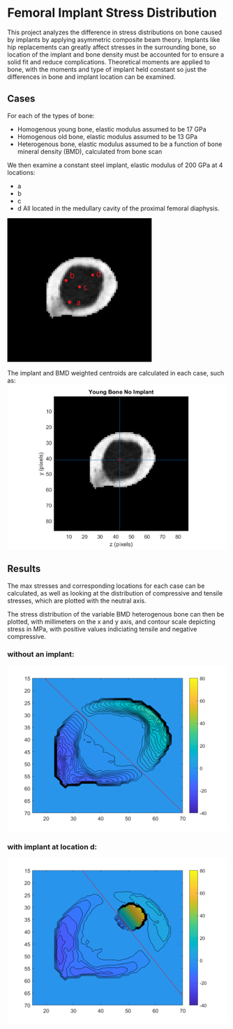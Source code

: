 # Femoral Implant Stress Distribution
This project analyzes the difference in stress distributions on bone caused by implants by applying asymmetric composite beam theory. Implants like hip replacements can greatly affect stresses in the surrounding bone, so location of the implant and bone density must be accounted for to ensure a solid fit and reduce complications. Theoretical moments are applied to bone, with the moments and type of implant held constant so just the differences in bone and implant location can be examined.  

## Cases
For each of the types of bone:
 - Homogenous young bone, elastic modulus assumed to be 17 GPa
 - Homogenous old bone, elastic modulus assumed to be 13 GPa
 - Heterogenous bone, elastic modulus assumed to be a function of bone mineral density (BMD), calculated from bone scan
 
We then examine a constant steel implant, elastic modulus of 200 GPa at 4 locations:
 - a
 - b
 - c
 - d
 All located in the medullary cavity of the proximal femoral diaphysis. 
 
![Locations](https://github.com/ggdurrant/Femoral-Implant-Stress-Distribution/blob/main/images/implantlocs.PNG)

The implant and BMD weighted centroids are calculated in each case, such as:
![Centroid](https://github.com/ggdurrant/Femoral-Implant-Stress-Distribution/blob/main/images/centroid.png)

## Results
The max stresses and corresponding locations for each case can be calculated, as well as looking at the distribution of compressive and tensile stresses, which are plotted with the neutral axis. 

The stress distribution of the variable BMD heterogenous bone can then be plotted, with millimeters on the x and y axis, and contour scale depicting stress in MPa, with positive values indiciating tensile and negative compressive. 

### without an implant:
![NA](https://github.com/ggdurrant/Femoral-Implant-Stress-Distribution/blob/main/images/noImplant.png)

### with implant at location d:
![NAImplant](https://github.com/ggdurrant/Femoral-Implant-Stress-Distribution/blob/main/images/implantD.png)
